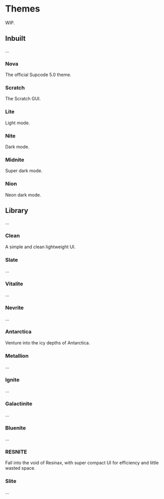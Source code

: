 # Themes

WIP.


## Inbuilt

...

### Nova
The official Supcode 5.0 theme.

### Scratch
The Scratch GUI.

### Lite
Light mode.

### Nite
Dark mode.

### Midnite
Super dark mode.

### Nion
Neon dark mode.


## Library

...

### Clean
A simple and clean lightweight UI.

### Slate
...

### Vitalite
...

### Nevrite
...

### Antarctica
Venture into the icy depths of Antarctica.

### Metallion
...

### Ignite
...

### Galactinite
...

### Bluenite
...

### RESNITE
Fall into the void of Resinax, with super compact UI for efficiency and little wasted space.

### Slite
...

